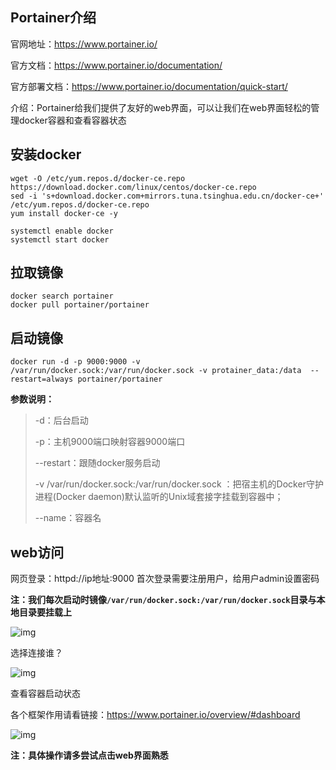 ## Portainer介绍

官网地址：https://www.portainer.io/

官方文档：https://www.portainer.io/documentation/

官方部署文档：https://www.portainer.io/documentation/quick-start/

介绍：Portainer给我们提供了友好的web界面，可以让我们在web界面轻松的管理docker容器和查看容器状态

## 安装docker

```
wget -O /etc/yum.repos.d/docker-ce.repo https://download.docker.com/linux/centos/docker-ce.repo
sed -i 's+download.docker.com+mirrors.tuna.tsinghua.edu.cn/docker-ce+' /etc/yum.repos.d/docker-ce.repo
yum install docker-ce -y

systemctl enable docker
systemctl start docker
```

## 拉取镜像

```
docker search portainer
docker pull portainer/portainer
```

## 启动镜像

```
docker run -d -p 9000:9000 -v /var/run/docker.sock:/var/run/docker.sock -v protainer_data:/data  --restart=always portainer/portainer
```

**参数说明：**

> -d：后台启动
>
> -p：主机9000端口映射容器9000端口
>
> --restart：跟随docker服务启动
>
> -v /var/run/docker.sock:/var/run/docker.sock ：把宿主机的Docker守护进程(Docker daemon)默认监听的Unix域套接字挂载到容器中；
>
> --name：容器名

## web访问

网页登录：httpd://ip地址:9000 首次登录需要注册用户，给用户admin设置密码

**注：我们每次启动时镜像`/var/run/docker.sock:/var/run/docker.sock`目录与本地目录要挂载上**

![img](https://img2020.cnblogs.com/blog/1740081/202004/1740081-20200417102227992-875919622.png)

选择连接谁？

![img](https://img2020.cnblogs.com/blog/1740081/202004/1740081-20200417102300910-1741674377.png)

查看容器启动状态

各个框架作用请看链接：https://www.portainer.io/overview/#dashboard

![img](https://img2020.cnblogs.com/blog/1740081/202004/1740081-20200417102327704-293952058.png)

**注：具体操作请多尝试点击web界面熟悉**